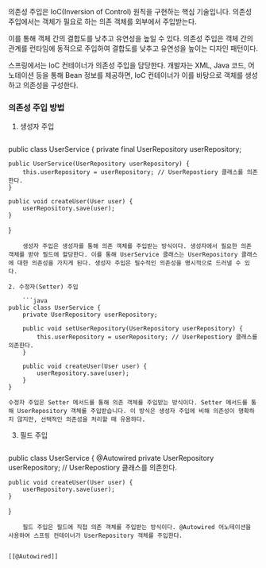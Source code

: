 의존성 주입은 IoC(Inversion of Control) 원칙을 구현하는 핵심 기술입니다. 의존성 주입에서는 객체가 필요로 하는 의존 객체를 외부에서 주입받는다.

이를 통해 객체 간의 결합도를 낮추고 유연성을 높일 수 있다. 의존성 주입은 객체 간의 관계를 런타임에 동적으로 주입하여 결합도를 낮추고 유연성을 높이는 디자인 패턴이다.

스프링에서는 IoC 컨테이너가 의존성 주입을 담당한다. 개발자는 XML, Java 코드, 어노테이션 등을 통해 Bean 정보를 제공하면, IoC 컨테이너가 이를 바탕으로 객체를 생성하고 의존성을 구성한다.

### 의존성 주입 방법

1. 생성자 주입
	
	```java
public class UserService {
    private final UserRepository userRepository; 

    public UserService(UserRepository userRepository) {
        this.userRepository = userRepository; // UserRepostiory 클래스를 의존한다.
    }

    public void createUser(User user) {
        userRepository.save(user);
    }
}
```
	생성자 주입은 생성자를 통해 의존 객체를 주입받는 방식이다. 생성자에서 필요한 의존 객체를 받아 필드에 할당한다. 이를 통해 UserService 클래스는 UserRepository 클래스에 대한 의존성을 가지게 된다. 생성자 주입은 필수적인 의존성을 명시적으로 드러낼 수 있다.
	
2. 수정자(Setter) 주입
	
	```java
public class UserService {
    private UserRepository userRepository;

    public void setUserRepository(UserRepository userRepository) {
        this.userRepository = userRepository; // UserRepostiory 클래스를 의존한다.
    }

    public void createUser(User user) {
        userRepository.save(user);
    }
}
```
	수정자 주입은 Setter 메서드를 통해 의존 객체를 주입받는 방식이다. Setter 메서드를 통해 UserRepository 객체를 주입받습니다. 이 방식은 생성자 주입에 비해 의존성이 명확하지 않지만, 선택적인 의존성을 처리할 때 유용하다.
	
3. 필드 주입
	
	```java
public class UserService {
    @Autowired 
    private UserRepository userRepository; // UserRepostiory 클래스를 의존한다.

    public void createUser(User user) {
        userRepository.save(user);
    }
}
```
	필드 주입은 필드에 직접 의존 객체를 주입받는 방식이다. @Autowired 어노테이션을 사용하여 스프링 컨테이너가 UserRepository 객체를 주입한다.


[[@Autowired]]